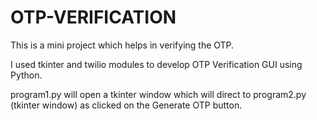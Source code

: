 # OTP-VERIFICATION
This is a mini project which helps in verifying the OTP.

I used tkinter and twilio modules to develop OTP Verification GUI using Python.

program1.py will open a tkinter window which will direct to program2.py (tkinter window) as clicked on the Generate OTP button.
